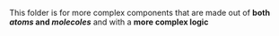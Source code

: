 This folder is for more complex components that are made out of **both *atoms* and *molecoles*** and with a **more complex logic**
